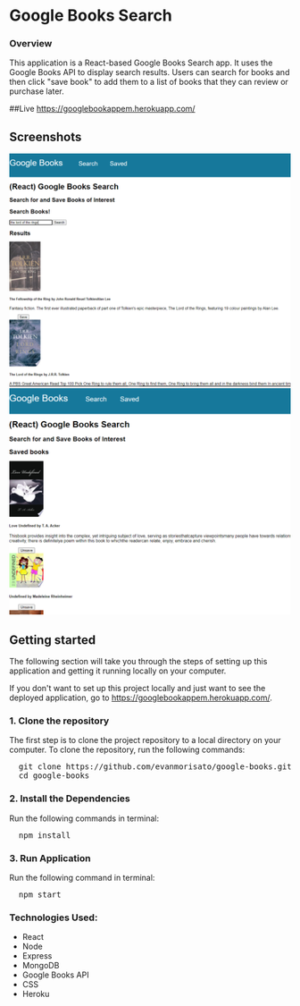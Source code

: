# Google Books Search

### Overview
This application is a React-based Google Books Search app. It uses the Google Books API to display search results. Users can search for books and then click "save book" to add them to a list of books that they can review or purchase later.

##Live
https://googlebookappem.herokuapp.com/

## Screenshots
![Search Screen](https://github.com/evanmorisato/google-books/blob/master/client/public/searchResult.PNG?raw=true)
![Result Screen](https://github.com/evanmorisato/google-books/blob/master/client/public/savedResult.PNG?raw=true)

## Getting started
The following section will take you through the steps of setting up this application and getting it running locally on your computer.

If you don't want to set up this project locally and just want to see the deployed application, go to  https://googlebookappem.herokuapp.com/.

### 1. Clone the repository
The first step is to clone the project repository to a local directory on your computer. To clone the repository, run the following commands:
<pre>
  git clone https://github.com/evanmorisato/google-books.git
  cd google-books
</pre>

### 2. Install the Dependencies
Run the following commands in terminal: 
<pre>
  npm install
</pre>  

### 3. Run Application
Run the following command in terminal:
<pre>
  npm start
</pre>  

### Technologies Used:
- React
- Node
- Express
- MongoDB
- Google Books API
- CSS
- Heroku
